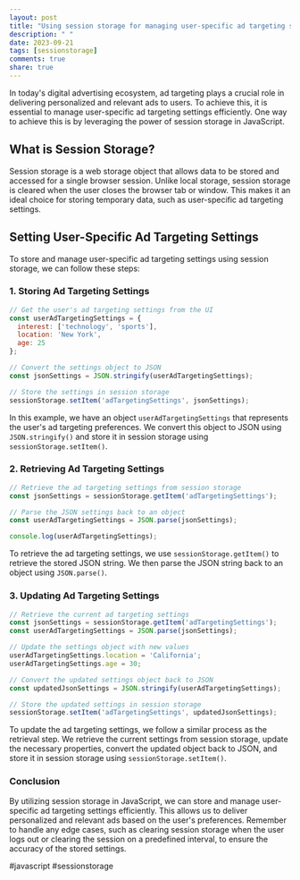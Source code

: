 ```yaml
---
layout: post
title: "Using session storage for managing user-specific ad targeting settings in JavaScript"
description: " "
date: 2023-09-21
tags: [sessionstorage]
comments: true
share: true
---
```


In today's digital advertising ecosystem, ad targeting plays a crucial role in delivering personalized and relevant ads to users. To achieve this, it is essential to manage user-specific ad targeting settings efficiently. One way to achieve this is by leveraging the power of session storage in JavaScript.

## What is Session Storage?

Session storage is a web storage object that allows data to be stored and accessed for a single browser session. Unlike local storage, session storage is cleared when the user closes the browser tab or window. This makes it an ideal choice for storing temporary data, such as user-specific ad targeting settings.

## Setting User-Specific Ad Targeting Settings

To store and manage user-specific ad targeting settings using session storage, we can follow these steps:

### 1. Storing Ad Targeting Settings

```javascript
// Get the user's ad targeting settings from the UI
const userAdTargetingSettings = {
  interest: ['technology', 'sports'],
  location: 'New York',
  age: 25
};

// Convert the settings object to JSON
const jsonSettings = JSON.stringify(userAdTargetingSettings);

// Store the settings in session storage
sessionStorage.setItem('adTargetingSettings', jsonSettings);
```

In this example, we have an object `userAdTargetingSettings` that represents the user's ad targeting preferences. We convert this object to JSON using `JSON.stringify()` and store it in session storage using `sessionStorage.setItem()`.

### 2. Retrieving Ad Targeting Settings

```javascript
// Retrieve the ad targeting settings from session storage
const jsonSettings = sessionStorage.getItem('adTargetingSettings');

// Parse the JSON settings back to an object
const userAdTargetingSettings = JSON.parse(jsonSettings);

console.log(userAdTargetingSettings);
```

To retrieve the ad targeting settings, we use `sessionStorage.getItem()` to retrieve the stored JSON string. We then parse the JSON string back to an object using `JSON.parse()`.

### 3. Updating Ad Targeting Settings

```javascript
// Retrieve the current ad targeting settings
const jsonSettings = sessionStorage.getItem('adTargetingSettings');
const userAdTargetingSettings = JSON.parse(jsonSettings);

// Update the settings object with new values
userAdTargetingSettings.location = 'California';
userAdTargetingSettings.age = 30;

// Convert the updated settings object back to JSON
const updatedJsonSettings = JSON.stringify(userAdTargetingSettings);

// Store the updated settings in session storage
sessionStorage.setItem('adTargetingSettings', updatedJsonSettings);
```

To update the ad targeting settings, we follow a similar process as the retrieval step. We retrieve the current settings from session storage, update the necessary properties, convert the updated object back to JSON, and store it in session storage using `sessionStorage.setItem()`.

### Conclusion

By utilizing session storage in JavaScript, we can store and manage user-specific ad targeting settings efficiently. This allows us to deliver personalized and relevant ads based on the user's preferences. Remember to handle any edge cases, such as clearing session storage when the user logs out or clearing the session on a predefined interval, to ensure the accuracy of the stored settings.

#javascript #sessionstorage